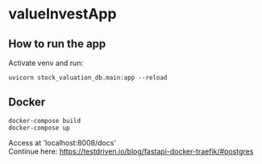 # valueInvestApp

## How to run the app
Activate venv and run:
```
uvicorn stock_valuation_db.main:app --reload
```
## Docker
```
docker-compose build
docker-compose up
```
Access at 'localhost:8008/docs'  
Continue here:
https://testdriven.io/blog/fastapi-docker-traefik/#postgres